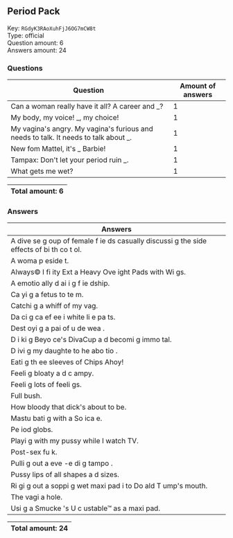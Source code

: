 ## Period Pack
Key: `RGdyK3RAoXuhFjJ6OG7mCW8t`  
Type: official  
Question amount: 6  
Answers amount: 24
### Questions
| Question | Amount of answers |
|---|---|
| Can a woman really have it all? A career and _? | 1 |
| My body, my voice! _, my choice! | 1 |
| My vagina's angry. My vagina's furious and needs to talk. It needs to talk about _. | 1 |
| New fom Mattel, it's _ Barbie! | 1 |
| Tampax: Don't let your period ruin _. | 1 |
| What gets me wet? | 1 |

|Total amount: 6|
|---|

### Answers
| Answers |
|---|
| A dive se g oup of female f ie ds casually discussi g the side effects of bi th co t ol. |
| A woma  p eside t. |
| Always© I fi ity Ext a Heavy Ove ight Pads with Wi gs. |
| A  emotio ally d ai i g f ie dship. |
| Ca yi g a fetus to te m. |
| Catchi g a whiff of my vag. |
| Da ci g ca ef ee i  white li e  pa ts. |
| Dest oyi g a pai  of u de wea . |
| D i ki g Beyo ce's DivaCup a d becomi g immo tal. |
| D ivi g my daughte  to he  abo tio . |
| Eati g th ee sleeves of Chips Ahoy! |
| Feeli g bloaty a d c ampy. |
| Feeli g lots of feeli gs. |
| Full bush. |
| How bloody that dick's about to be. |
| Mastu bati g with a So ica e. |
| Pe iod globs. |
| Playi g with my pussy while I watch TV. |
| Post-sex fu k. |
| Pulli g out a  eve -e di g tampo . |
| Pussy lips of all shapes a d sizes. |
| Ri gi g out a soppi g wet maxi pad i to Do ald T ump's mouth. |
| The vagi a hole. |
| Usi g a Smucke 's U c ustable™ as a maxi pad. |

|Total amount: 24|
|---|